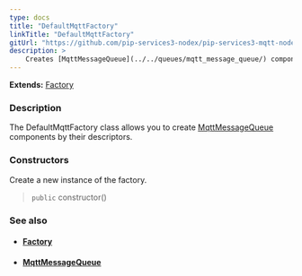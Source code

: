 ```yaml
---
type: docs
title: "DefaultMqttFactory"
linkTitle: "DefaultMqttFactory"
gitUrl: "https://github.com/pip-services3-nodex/pip-services3-mqtt-nodex"
description: > 
    Creates [MqttMessageQueue](../../queues/mqtt_message_queue/) components by their descriptors.
---
```


**Extends:** [Factory](../../../components/build/factory)

### Description

The DefaultMqttFactory class allows you to create [MqttMessageQueue](../../queues/mqtt_message_queue/) components by their descriptors.

### Constructors

Create a new instance of the factory.

> `public` constructor()


### See also
- #### [Factory](../../../components/build/factory)
- #### [MqttMessageQueue](../../queues/mqtt_message_queue/)

